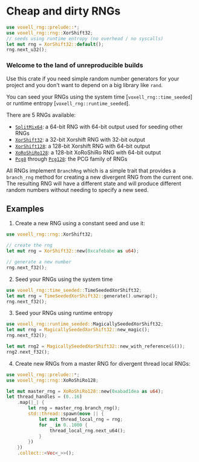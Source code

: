 # Cheap and dirty RNGs

```rust
use voxell_rng::prelude::*;
use voxell_rng::rng::XorShift32;
// seeds using runtime entropy (no overhead / no syscalls)
let mut rng = XorShift32::default();
rng.next_u32();
```

### Welcome to the land of unreproducible builds

Use this crate if you need simple random number generators for your project
and you don't want to depend on a big library like `rand`.

You can seed your RNGs using the system time [`voxell_rng::time_seeded`] or runtime entropy [`voxell_rng::runtime_seeded`].

There are 5 RNGs available:

-   [`SplitMix64`]: a 64-bit RNG with 64-bit output used for seeding other RNGs
-   [`XorShift32`]: a 32-bit Xorshift RNG with 32-bit output
-   [`XorShift128`]: a 128-bit Xorshift RNG with 64-bit output
-   [`XoRoShiRo128`]: a 128-bit XoRoShiRo RNG with 64-bit output
-   [`Pcg8`] through [`Pcg128`]: the PCG family of RNGs

[`SplitMix64`]: crate::rng::SplitMix64
[`XorShift32`]: crate::rng::XorShift32
[`XorShift128`]: crate::rng::XorShift128
[`XoRoShiRo128`]: crate::rng::XoRoShiRo128
[`Pcg8`]: crate::rng::Pcg8
[`Pcg128`]: crate::rng::Pcg128

All RNGs implement `BranchRng` which is a simple trait that provides a `branch_rng` method
for creating a new divergent RNG from the current one. The resulting RNG will have a different
state and will produce different random numbers without needing to specify a new seed.

## Examples

1. Create a new RNG using a constant seed and use it:

```rust
use voxell_rng::rng::XorShift32;

// create the rng
let mut rng = XorShift32::new(0xcafebabe as u64);

// generate a new number
rng.next_f32();
```

2. Seed your RNGs using the system time

```rust
use voxell_rng::time_seeded::TimeSeededXorShift32;
let mut rng = TimeSeededXorShift32::generate().unwrap();
rng.next_f32();
```

3. Seed your RNGs using runtime entropy

```rust
use voxell_rng::runtime_seeded::MagicallySeededXorShift32;
let mut rng = MagicallySeededXorShift32::new_magic();
rng.next_f32();

let mut rng2 = MagicallySeededXorShift32::new_with_reference(&());
rng2.next_f32();
```

4. Create new RNGs from a master RNG for divergent thread local RNGs:

```rust
use voxell_rng::prelude::*;
use voxell_rng::rng::XoRoShiRo128;

let mut master_rng = XoRoShiRo128::new(0xabad1dea as u64);
let thread_handles = (0..16)
    .map(|_| {
        let rng = master_rng.branch_rng();
        std::thread::spawn(move || {
            let mut thread_local_rng = rng;
            for _ in 0..1000 {
                thread_local_rng.next_u64();
            }
        })
    })
    .collect::<Vec<_>>();
```

